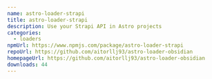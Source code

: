 ```yaml
---
name: astro-loader-strapi
title: astro-loader-strapi
description: Use your Strapi API in Astro projects
categories:
  - loaders
npmUrl: https://www.npmjs.com/package/astro-loader-strapi
repoUrl: https://github.com/aitorllj93/astro-loader-obsidian
homepageUrl: https://github.com/aitorllj93/astro-loader-obsidian
downloads: 44
---
```

